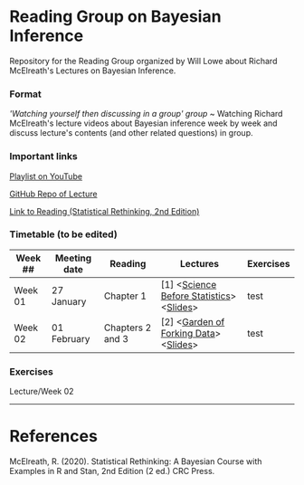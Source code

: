 # Reading Group on Bayesian Inference

Repository for the Reading Group organized by Will Lowe about Richard McElreath's Lectures on Bayesian Inference.

### Format

*'Watching yourself then discussing in a group' group* ~ Watching Richard McElreath's lecture videos about Bayesian inference week by week and discuss lecture's contents (and other related questions) in group.

### Important links

[Playlist on YouTube](https://www.youtube.com/watch?v=FdnMWdICdRs&list=PLDcUM9US4XdPz-KxHM4XHt7uUVGWWVSus)

[GitHub Repo of Lecture](https://github.com/rmcelreath/stat_rethinking_2023)

[Link to Reading (Statistical Rethinking, 2nd Edition)](https://xcelab.net/rm/statistical-rethinking/)

### Timetable (to be edited)

| Week ## | Meeting date | Reading | Lectures | Exercises
| ------- | -------------- | ------------- | ---------------------- | ------------- |
| Week 01 | 27 January  | Chapter 1 | [1] <[Science Before Statistics](https://www.youtube.com/watch?v=FdnMWdICdRs&list=PLDcUM9US4XdPz-KxHM4XHt7uUVGWWVSus&index=1)> <[Slides](https://speakerdeck.com/rmcelreath/statistical-rethinking-2023-lecture-01)> | test
| Week 02 | 01 February | Chapters 2 and 3 | [2] <[Garden of Forking Data](https://www.youtube.com/watch?v=R1vcdhPBlXA&list=PLDcUM9US4XdPz-KxHM4XHt7uUVGWWVSus&index=2)> <[Slides](https://speakerdeck.com/rmcelreath/statistical-rethinking-2023-lecture-02)> | test

### Exercises

Lecture/Week 02

--- 

# References

McElreath, R. (2020). Statistical Rethinking: A Bayesian Course with Examples in R and Stan, 2nd Edition (2 ed.) CRC Press. 
